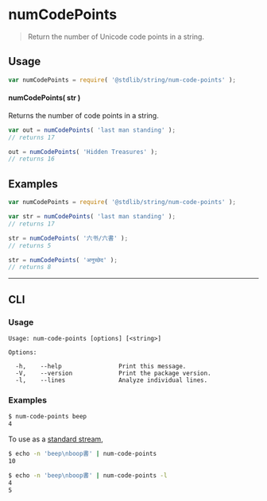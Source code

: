 <!--

@license Apache-2.0

Copyright (c) 2020 The Stdlib Authors.

Licensed under the Apache License, Version 2.0 (the "License");
you may not use this file except in compliance with the License.
You may obtain a copy of the License at

   http://www.apache.org/licenses/LICENSE-2.0

Unless required by applicable law or agreed to in writing, software
distributed under the License is distributed on an "AS IS" BASIS,
WITHOUT WARRANTIES OR CONDITIONS OF ANY KIND, either express or implied.
See the License for the specific language governing permissions and
limitations under the License.

-->

# numCodePoints

> Return the number of Unicode code points in a string.

<section class="usage">

## Usage

```javascript
var numCodePoints = require( '@stdlib/string/num-code-points' );
```

#### numCodePoints( str )

Returns the number of code points in a string.

```javascript
var out = numCodePoints( 'last man standing' );
// returns 17

out = numCodePoints( 'Hidden Treasures' );
// returns 16
```

</section>

<!-- /.usage -->

<section class="examples">

## Examples

<!-- eslint no-undef: "error" -->

```javascript
var numCodePoints = require( '@stdlib/string/num-code-points' );

var str = numCodePoints( 'last man standing' );
// returns 17

str = numCodePoints( '六书/六書' );
// returns 5

str = numCodePoints( 'अनुच्छेद' );
// returns 8
```

</section>

<!-- /.examples -->

* * *

<section class="cli">

## CLI

<section class="usage">

### Usage

```text
Usage: num-code-points [options] [<string>]

Options:

  -h,    --help                Print this message.
  -V,    --version             Print the package version.
  -l,    --lines               Analyze individual lines.
```

</section>

<!-- /.usage -->

<section class="examples">

### Examples

```bash
$ num-code-points beep
4
```

To use as a [standard stream][standard-streams],

```bash
$ echo -n 'beep\nboop書' | num-code-points
10
```

```bash
$ echo -n 'beep\nboop書' | num-code-points -l
4
5
```

</section>

<!-- /.examples -->

</section>

<!-- /.cli -->

<!-- Section for related `stdlib` packages. Do not manually edit this section, as it is automatically populated. -->

<section class="related">

</section>

<!-- /.related -->

<!-- Section for all links. Make sure to keep an empty line after the `section` element and another before the `/section` close. -->

<section class="links">

[standard-streams]: https://en.wikipedia.org/wiki/Standard_streams

<!-- <related-links> -->

<!-- </related-links> -->

</section>

<!-- /.links -->
